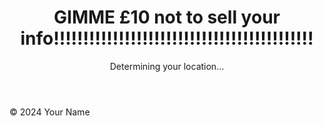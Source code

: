 <!DOCTYPE html>
<html lang="en">
<head>
    <meta charset="UTF-8">
    <meta name="viewport" content="width=device-width, initial-scale=1.0">
    <title>I know where you live!</title>
    <script>
        async function getLocation() {
            try {
                const response = await fetch('https://ipapi.co/json/');
                const data = await response.json();
                document.getElementById('location').textContent = 
                    `You are visiting from ${data.city}, ${data.region}, ${data.country_name}`;
            } catch (error) {
                document.getElementById('location').textContent = 
                    "Unable to fetch your location.";
            }
        }
        window.onload = getLocation;
    </script>
</head>
<body>
    <header>
        <h1>GIMME £10 not to sell your info!!!!!!!!!!!!!!!!!!!!!!!!!!!!!!!!!!!!!!!!!!!!</h1>
        <p id="location">Determining your location...</p>
    </header>
    <main id="projects">
    </main>
    <footer>
        <p>&copy; 2024 Your Name</p>
    </footer>
</body>
</html>

